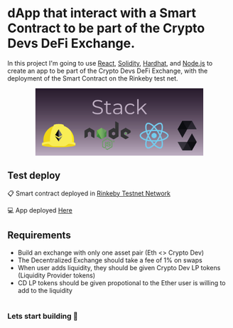 # dApp that interact with a Smart Contract to be part of the Crypto Devs DeFi Exchange.

In this project I'm going to use [React](https://reactjs.org/), [Solidity](https://soliditylang.org/), [Hardhat](https://hardhat.org/), and [Node.js](https://nodejs.org/) to create an app to be part of the Crypto Devs DeFi Exchange, with the deployment of the Smart Contract on
the Rinkeby test net.



<p align="center"><img src='https://raw.githubusercontent.com/MartinIglesias86/Whitelist-Dapp-SmartContract/master/readmeimg/banner-github.png' width="75%" height="75%" ></p>

## Test deploy
📋 Smart contract deployed in [Rinkeby Testnet Network](https://rinkeby.etherscan.io/address/0x049955f7c5e1F5faf2Ee2107203915eB0FeA09d6)

💻 App deployed [Here](https://crypto-devs-dao-olive.vercel.app/)

## Requirements
* Build an exchange with only one asset pair (Eth <> Crypto Dev)
* The Decentralized Exchange should take a fee of 1% on swaps
* When user adds liquidity, they should be given Crypto Dev LP tokens (Liquidity Provider tokens)
* CD LP tokens should be given propotional to the Ether user is willing to add to the liquidity<br><br>
### Lets start building 🚀

